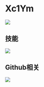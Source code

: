 # Xc1Ym

![](https://img.shields.io/badge/Cyber%20security-Red%20%26%20Team-green)

## 技能

![](https://github-readme-stats.vercel.app/api/top-langs/?username=Xc1Ym&locale=cn&hide_title=1&layout=compact)

## Github相关

![](https://github-readme-stats.vercel.app/api?username=Xc1Ym&hide_title=true)
